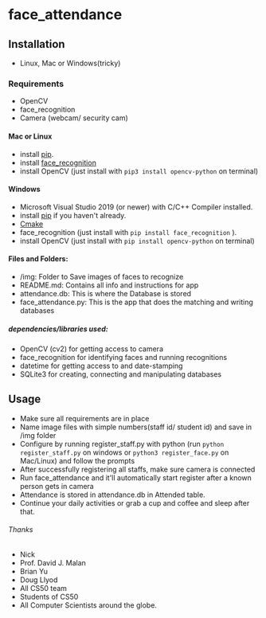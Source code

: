 # face_attendance

## Installation
  * Linux, Mac or Windows(tricky)

### Requirements
  * OpenCV
  * face_recognition
  * Camera (webcam/ security cam)

#### Mac or Linux
  * install [pip](https://pip.pypa.io/en/stable/installation/).
  * install [face_recognition](https://github.com/ageitgey/face_recognition/blob/master/README.md#installing-on-mac-or-linux)
  * install OpenCV (just install with `pip3 install opencv-python` on terminal)

#### Windows
  * Microsoft Visual Studio 2019 (or newer) with C/C++ Compiler installed.
  * install [pip](https://pip.pypa.io/en/stable/installation/) if you haven't already.
  * [Cmake](https://cmake.org/download/)
  * face_recognition (just install with `pip install face_recognition` ).
  * install OpenCV (just install with `pip install opencv-python` on terminal)

#### Files and Folders: 
  * /img: Folder to Save images of faces to recognize
  * README.md: Contains all info and instructions for app
  * attendance.db: This is where the Database is stored
  * face_attendance.py: This is the app that does the matching and writing databases
##### dependencies/libraries used:
   * OpenCV (cv2) for getting access to camera
   * face_recognition for identifying faces and running recognitions
   * datetime for getting access to and date-stamping
   * SQLite3 for creating, connecting and manipulating databases
## Usage
   * Make sure all requirements are in place
   * Name image files with simple numbers(staff id/ student id) and save in /img folder
   * Configure by running register_staff.py with python (run `python register_staff.py` on windows or `python3 register_face.py` on Mac/Linux) and follow the prompts
   * After successfully registering all staffs, make sure camera is connected
   * Run face_attendance and it'll automatically start register after a known person gets in camera
   * Attendance is stored in attendance.db in Attended table.
   * Continue your daily activities or grab a cup and coffee and sleep after that.
###### Thanks
   * Nick
   * Prof. David J. Malan
   * Brian Yu
   * Doug Llyod
   * All CS50 team
   * Students of CS50
   * All Computer Scientists around the globe.
